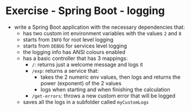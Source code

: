 # Exercise - Spring Boot - logging
* write a Spring Boot application with the necessary dependencies that:
  * has two custom int environment variables with the values `2` and `8`
  * starts from `INFO` for root level logging
  * starts from `DEBUG` for services level logging
  * the logging info has ANSI colours enabled
  * has a basic controller that has 3 mappings:
    * `/`: returns just a welcome message and logs it
    * `/exp`: returns a service that: 
      * takes the 2 numeric env values, then logs and returns the power (exponent) of the 2 values
      * logs when starting and when finishing the calculation
    * `/get-errors`: throws a new custom error that will be logged
  * saves all the logs in a subfolder called `myCustomLogs`
